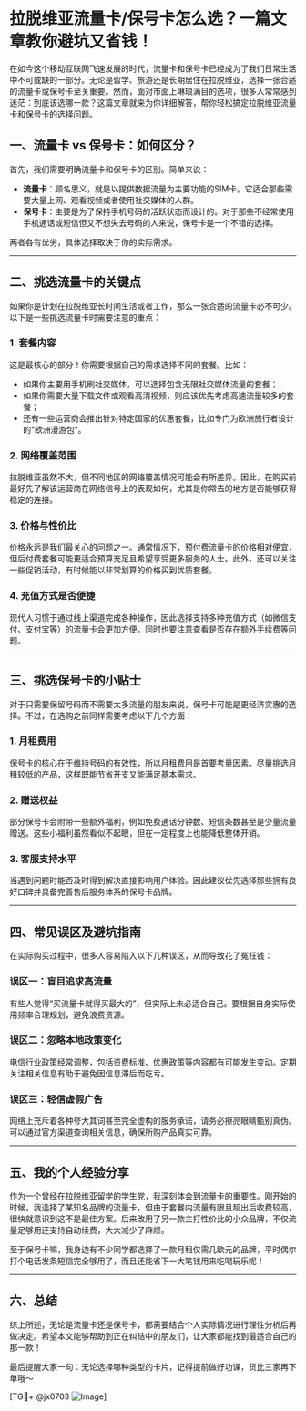 # 拉脱维亚流量卡/保号卡怎么选？一篇文章教你避坑又省钱！

在如今这个移动互联网飞速发展的时代，流量卡和保号卡已经成为了我们日常生活中不可或缺的一部分。无论是留学、旅游还是长期居住在拉脱维亚，选择一张合适的流量卡或保号卡至关重要。然而，面对市面上琳琅满目的选项，很多人常常感到迷茫：到底该选哪一款？这篇文章就来为你详细解答，帮你轻松搞定拉脱维亚流量卡和保号卡的选择问题。

## 一、流量卡 vs 保号卡：如何区分？

首先，我们需要明确流量卡和保号卡的区别。简单来说：

- **流量卡**：顾名思义，就是以提供数据流量为主要功能的SIM卡。它适合那些需要大量上网、观看视频或者使用社交媒体的人群。
- **保号卡**：主要是为了保持手机号码的活跃状态而设计的。对于那些不经常使用手机通话或短信但又不想失去号码的人来说，保号卡是一个不错的选择。

两者各有优劣，具体选择取决于你的实际需求。

---

## 二、挑选流量卡的关键点

如果你是计划在拉脱维亚长时间生活或者工作，那么一张合适的流量卡必不可少。以下是一些挑选流量卡时需要注意的重点：

### 1. **套餐内容**
这是最核心的部分！你需要根据自己的需求选择不同的套餐。比如：
- 如果你主要用手机刷社交媒体，可以选择包含无限社交媒体流量的套餐；
- 如果你需要大量下载文件或观看高清视频，则应该优先考虑高速流量较多的套餐；
- 还有一些运营商会推出针对特定国家的优惠套餐，比如专门为欧洲旅行者设计的“欧洲漫游包”。

### 2. **网络覆盖范围**
拉脱维亚虽然不大，但不同地区的网络覆盖情况可能会有所差异。因此，在购买前最好先了解该运营商在网络信号上的表现如何，尤其是你常去的地方是否能够获得稳定的连接。

### 3. **价格与性价比**
价格永远是我们最关心的问题之一。通常情况下，预付费流量卡的价格相对便宜，但后付费套餐可能更适合预算充足且希望享受更多服务的人士。此外，还可以关注一些促销活动，有时候能以非常划算的价格买到优质套餐。

### 4. **充值方式是否便捷**
现代人习惯于通过线上渠道完成各种操作，因此选择支持多种充值方式（如微信支付、支付宝等）的流量卡会更加方便。同时也要注意查看是否存在额外手续费等问题。

---

## 三、挑选保号卡的小贴士

对于只需要保留号码而不需要太多流量的朋友来说，保号卡可能是更经济实惠的选择。不过，在选购之前同样需要考虑以下几个方面：

### 1. **月租费用**
保号卡的核心在于维持号码的有效性，所以月租费用是首要考量因素。尽量挑选月租较低的产品，这样既能节省开支又能满足基本需求。

### 2. **赠送权益**
部分保号卡会附带一些额外福利，例如免费通话分钟数、短信条数甚至是少量流量赠送。这些小福利虽然看似不起眼，但在一定程度上也能降低整体开销。

### 3. **客服支持水平**
当遇到问题时能否及时得到解决直接影响用户体验。因此建议优先选择那些拥有良好口碑并具备完善售后服务体系的保号卡品牌。

---

## 四、常见误区及避坑指南

在实际购买过程中，很多人容易陷入以下几种误区，从而导致花了冤枉钱：

### 误区一：盲目追求高流量
有些人觉得“买流量卡就得买最大的”，但实际上未必适合自己。要根据自身实际使用频率合理规划，避免浪费资源。

### 误区二：忽略本地政策变化
电信行业政策经常调整，包括资费标准、优惠政策等内容都有可能发生变动。定期关注相关信息有助于避免因信息滞后而吃亏。

### 误区三：轻信虚假广告
网络上充斥着各种夸大其词甚至完全虚构的服务承诺，请务必擦亮眼睛甄别真伪。可以通过官方渠道查询相关信息，确保所购产品真实可靠。

---

## 五、我的个人经验分享

作为一个曾经在拉脱维亚留学的学生党，我深刻体会到流量卡的重要性。刚开始的时候，我选择了某知名品牌的流量卡，但由于套餐内流量有限且超出后收费较高，很快就意识到这不是最佳方案。后来改用了另一款主打性价比的小众品牌，不仅流量足够用还支持自动续费，大大减少了麻烦。

至于保号卡嘛，我身边有不少同学都选择了一款月租仅需几欧元的品牌，平时偶尔打个电话发条短信完全够用了，而且还能省下一大笔钱用来吃喝玩乐呢！

---

## 六、总结

综上所述，无论是流量卡还是保号卡，都需要结合个人实际情况进行理性分析后再做决定。希望本文能够帮助到正在纠结中的朋友们，让大家都能找到最适合自己的那一款！

最后提醒大家一句：无论选择哪种类型的卡片，记得提前做好功课，货比三家再下单哦～

[TG💪+ @jx0703 ![Image](https://github.com/user-attachments/assets/dbca1d08-cadb-493c-b0ec-ad6f7a83f270)]